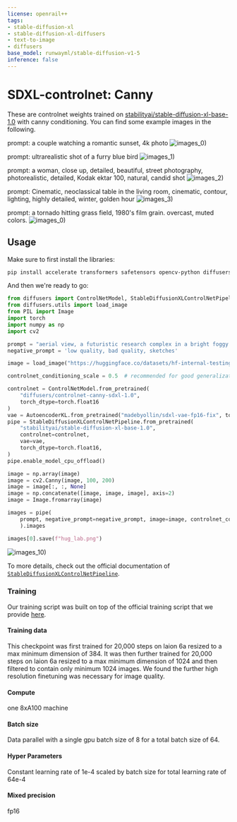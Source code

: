 ```yaml
---
license: openrail++
tags:
- stable-diffusion-xl
- stable-diffusion-xl-diffusers
- text-to-image
- diffusers
base_model: runwayml/stable-diffusion-v1-5
inference: false
---
```

    
# SDXL-controlnet: Canny

These are controlnet weights trained on [stabilityai/stable-diffusion-xl-base-1.0](https://huggingface.co/stabilityai/stable-diffusion-xl-base-1.0) with canny conditioning. You can find some example images in the following. 

prompt: a couple watching a romantic sunset, 4k photo
![images_0)](./out_couple.png)

prompt: ultrarealistic shot of a furry blue bird
![images_1)](./out_bird.png)

prompt: a woman, close up, detailed, beautiful, street photography, photorealistic, detailed, Kodak ektar 100, natural, candid shot
![images_2)](./out_women.png)

prompt: Cinematic, neoclassical table in the living room, cinematic, contour, lighting, highly detailed, winter, golden hour
![images_3)](./out_room.png)

prompt: a tornado hitting grass field, 1980's film grain. overcast, muted colors.
![images_0)](./out_tornado.png)

## Usage

Make sure to first install the libraries:

```bash
pip install accelerate transformers safetensors opencv-python diffusers
```

And then we're ready to go:

```python
from diffusers import ControlNetModel, StableDiffusionXLControlNetPipeline, AutoencoderKL
from diffusers.utils import load_image
from PIL import Image
import torch
import numpy as np
import cv2

prompt = "aerial view, a futuristic research complex in a bright foggy jungle, hard lighting"
negative_prompt = 'low quality, bad quality, sketches'

image = load_image("https://huggingface.co/datasets/hf-internal-testing/diffusers-images/resolve/main/sd_controlnet/hf-logo.png")

controlnet_conditioning_scale = 0.5  # recommended for good generalization

controlnet = ControlNetModel.from_pretrained(
    "diffusers/controlnet-canny-sdxl-1.0",
    torch_dtype=torch.float16
)
vae = AutoencoderKL.from_pretrained("madebyollin/sdxl-vae-fp16-fix", torch_dtype=torch.float16)
pipe = StableDiffusionXLControlNetPipeline.from_pretrained(
    "stabilityai/stable-diffusion-xl-base-1.0",
    controlnet=controlnet,
    vae=vae,
    torch_dtype=torch.float16,
)
pipe.enable_model_cpu_offload()

image = np.array(image)
image = cv2.Canny(image, 100, 200)
image = image[:, :, None]
image = np.concatenate([image, image, image], axis=2)
image = Image.fromarray(image)

images = pipe(
    prompt, negative_prompt=negative_prompt, image=image, controlnet_conditioning_scale=controlnet_conditioning_scale,
    ).images

images[0].save(f"hug_lab.png")
```

![images_10)](./out_hug_lab_7.png)

To more details, check out the official documentation of [`StableDiffusionXLControlNetPipeline`](https://huggingface.co/docs/diffusers/main/en/api/pipelines/controlnet_sdxl).

### Training

Our training script was built on top of the official training script that we provide [here](https://github.com/huggingface/diffusers/blob/main/examples/controlnet/README_sdxl.md). 

#### Training data
This checkpoint was first trained for 20,000 steps on laion 6a resized to a max minimum dimension of 384. 
It was then further trained for 20,000 steps on laion 6a resized to a max minimum dimension of 1024 and 
then filtered to contain only minimum 1024 images. We found the further high resolution finetuning was 
necessary for image quality.

#### Compute
one 8xA100 machine

#### Batch size
Data parallel with a single gpu batch size of 8 for a total batch size of 64.

#### Hyper Parameters
Constant learning rate of 1e-4 scaled by batch size for total learning rate of 64e-4

#### Mixed precision
fp16